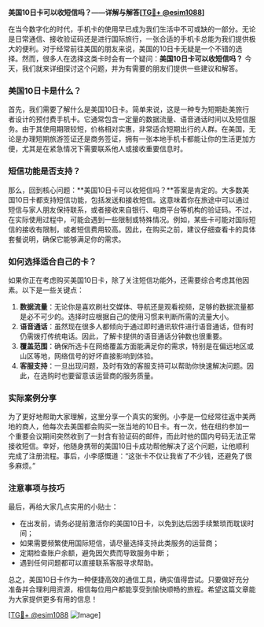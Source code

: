 **美国10日卡可以收短信吗？——详解与解答[[TG💪+ @esim1088](https://t.me/s/esim1088)]**

在当今数字化的时代，手机卡的使用早已成为我们生活中不可或缺的一部分。无论是日常通信、接收验证码还是进行国际旅行，一张合适的手机卡总能为我们提供极大的便利。对于经常前往美国的朋友来说，美国的10日卡无疑是一个不错的选择。然而，很多人在选择这类卡时会有一个疑问：**美国10日卡可以收短信吗？** 今天，我们就来详细探讨这个问题，并为有需要的朋友们提供一些建议和解答。

### 美国10日卡是什么？

首先，我们需要了解什么是美国10日卡。简单来说，这是一种专为短期赴美旅行者设计的预付费手机卡。它通常包含一定量的数据流量、语音通话时间以及短信服务。由于其使用期限较短，价格相对实惠，非常适合短期出行的人群。在美国，无论是办理短期旅游签证还是商务签证，拥有一张本地手机卡都能让你的生活更加方便，尤其是在紧急情况下需要联系他人或接收重要信息时。

### 短信功能是否支持？

那么，回到核心问题：**美国10日卡可以收短信吗？**答案是肯定的。大多数美国10日卡都支持短信功能，包括发送和接收短信。这意味着你在旅途中可以通过短信与家人朋友保持联系，或者接收来自银行、电商平台等机构的验证码。不过，在实际使用过程中，可能会遇到一些限制或特殊情况。例如，某些卡可能对国际短信的接收有限制，或者短信费用较高。因此，在购买之前，建议仔细查看卡的具体套餐说明，确保它能够满足你的需求。

### 如何选择适合自己的卡？

如果你正在考虑购买美国10日卡，除了关注短信功能外，还需要综合考虑其他因素。以下是一些关键点：

1. **数据流量**：无论你是喜欢刷社交媒体、导航还是观看视频，足够的数据流量都是必不可少的。选择时应根据自己的使用习惯来判断所需的流量大小。
2. **语音通话**：虽然现在很多人都倾向于通过即时通讯软件进行语音通话，但有时仍需拨打传统电话。因此，了解卡提供的语音通话分钟数也很重要。
3. **覆盖范围**：确保所选卡在网络覆盖方面能满足你的需求，特别是在偏远地区或山区等地，网络信号的好坏直接影响到体验。
4. **客服支持**：一旦出现问题，及时有效的客服支持可以帮助你快速解决问题。因此，在选购时也要留意该运营商的服务质量。

### 实际案例分享

为了更好地帮助大家理解，这里分享一个真实的案例。小李是一位经常往返中美两地的商人，他每次去美国都会购买一张当地的10日卡。有一次，他在纽约参加一个重要会议期间突然收到了一封含有验证码的邮件，而此时他的国内号码无法正常接收短信。幸好，他随身携带的美国10日卡成功帮他解决了这个问题，让他顺利完成了注册流程。事后，小李感慨道：“这张卡不仅让我省了不少钱，还避免了很多麻烦。”

### 注意事项与技巧

最后，再给大家几点实用的小贴士：
- 在出发前，请务必提前激活你的美国10日卡，以免到达后因手续繁琐而耽误时间；
- 如果需要频繁使用国际短信，请尽量选择支持此类服务的运营商；
- 定期检查账户余额，避免因欠费而导致服务中断；
- 遇到任何问题都可以直接联系客服寻求帮助。

总之，美国10日卡作为一种便捷高效的通信工具，确实值得尝试。只要做好充分准备并合理利用资源，相信每位用户都能享受到愉快顺畅的旅程。希望这篇文章能为大家提供更多有用的信息！

[[TG💪+ @esim1088](https://t.me/s/esim1088) ![Image](https://i.postimg.cc/4NQfJmqS/Snipaste-2025-05-13-00-14-12.png)]